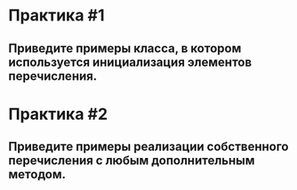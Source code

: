 # Практика #1
## Приведите примеры класса, в котором используется инициализация элементов перечисления.

# Практика #2
## Приведите примеры реализации собственного перечисления c любым дополнительным методом.
